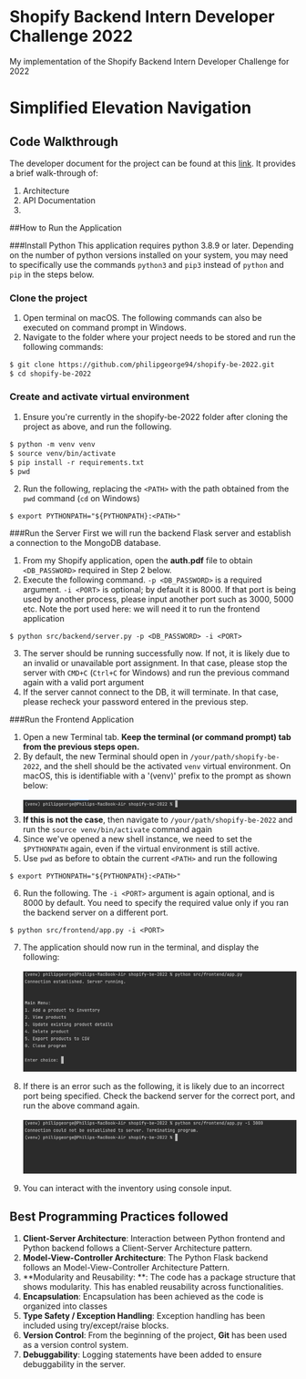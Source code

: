 # Shopify Backend Intern Developer Challenge 2022
My implementation of the Shopify Backend Intern Developer Challenge for 2022
# Simplified Elevation Navigation

## Code Walkthrough
The developer document for the project can be found at this [link](DeveloperDocument.pdf). It provides a brief walk-through of:
1. Architecture
2. API Documentation
3. 

##How to Run the Application

###Install Python
This application requires python 3.8.9 or later. Depending on the number of python versions installed on your system, you may need to specifically use the commands `python3` and `pip3` instead of `python` and `pip` in the steps below.

### Clone the project
1. Open terminal on macOS. The following commands can also be executed on command prompt in Windows.
2. Navigate to the folder where your project needs to be stored and run the following commands:

```
$ git clone https://github.com/philipgeorge94/shopify-be-2022.git
$ cd shopify-be-2022
```

### Create and activate virtual environment
1. Ensure you're currently in the shopify-be-2022 folder after cloning the project as above, and run the following.
```
$ python -m venv venv 
$ source venv/bin/activate
$ pip install -r requirements.txt
$ pwd
```
2. Run the following, replacing the `<PATH>` with the path obtained from the `pwd` command (`cd` on Windows)
```
$ export PYTHONPATH="${PYTHONPATH}:<PATH>"
```
###Run the Server
First we will run the backend Flask server and establish a connection to the MongoDB database.

1. From my Shopify application, open the **auth.pdf**  file to obtain `<DB_PASSWORD>` required in Step 2 below.
2. Execute the following command. `-p <DB_PASSWORD>` is a required argument. `-i <PORT>` is optional; by default it is 8000. If that port is being used by another process, please input another port such as 3000, 5000 etc. Note the port used here: we will need it to run the frontend application

```
$ python src/backend/server.py -p <DB_PASSWORD> -i <PORT>
```

3. The server should be running successfully now. If not, it is likely due to an invalid or unavailable port assignment. In that case, please stop the server with  `CMD+C` (`Ctrl+C` for Windows) and run the previous command again with a valid port argument
4. If the server cannot connect to the DB, it will terminate. In that case, please recheck your password entered in the previous step.

###Run the Frontend Application
1. Open a new Terminal tab. **Keep the terminal (or command prompt) tab from the previous steps open.**
2. By default, the new Terminal should open in `/your/path/shopify-be-2022`, and the shell should be the activated `venv` virtual environment. On macOS, this is identifiable with a '(venv)' prefix to the prompt as shown below:</br> </br>![img.png](illustration_venv.png)
3. **If this is not the case**, then navigate to `/your/path/shopify-be-2022` and run the `source venv/bin/activate` command again
4. Since we've opened a new shell instance, we need to set the `$PYTHONPATH` again, even if the virtual environment is still active.
5. Use `pwd` as before to obtain the current `<PATH>` and run the following
```
$ export PYTHONPATH="${PYTHONPATH}:<PATH>"
```
6. Run the following. The `-i <PORT>` argument is again optional, and is 8000 by default. You need to specify the required value only if you ran the backend server on a different port. 
```
$ python src/frontend/app.py -i <PORT>
```
7. The application should now run in the terminal, and display the following: </br> </br> ![frontend_screenshot](illustration_FEScrshot.png)
8. If there is an error such as the following, it is likely due to an incorrect port being specified. Check the backend server for the correct port, and run the above command again. </br> </br>![illustration_FE_error.png](illustration_FE_error.png) 


10. You can interact with the inventory using console input. 

## Best Programming Practices followed 
1. **Client-Server Architecture**: Interaction between Python frontend and Python backend follows a Client-Server Architecture pattern.
2. **Model-View-Controller Architecture**: The Python Flask backend follows an Model-View-Controller Architecture Pattern.
3. **Modularity and Reusability: **: The code has a package structure that shows modularity. This has enabled reusability across functionalities.
4. **Encapsulation**: Encapsulation has been achieved as the code is organized into classes
5. **Type Safety / Exception Handling**: Exception handling has been included using try/except/raise blocks. 
6. **Version Control**: From the beginning of the project, **Git** has been used as a version control system.
7. **Debuggability**: Logging statements have been added to ensure debuggability in the server.



